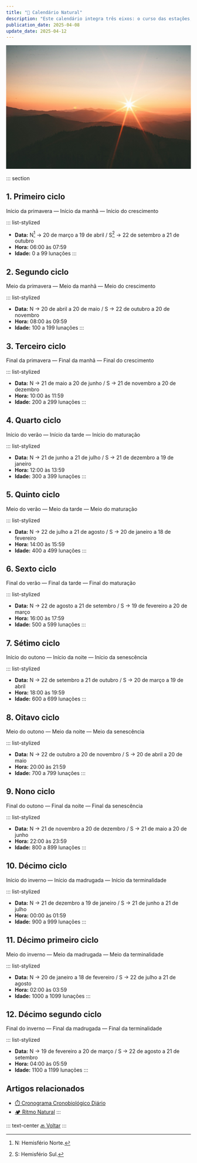 ```yaml
---
title: "🌄 Calendário Natural"
description: "Este calendário integra três eixos: o curso das estações, a variação do dia e a progressão da vida humana."
publication_date: 2025-04-08
update_date: 2025-04-12
---
```


![[Fonte: Ivana Cajina / Unsplash]](/assets/images/ivana-cajina-dQejX2ucPBs-unsplash.jpg "Imagem de capa")

::: section
## 1. Primeiro ciclo
<p class="text-small text-secondary">Início da primavera — Início da manhã — Início do crescimento</p>

::: list-stylized
* **Data:** N[^1] → 20 de março a 19 de abril / S[^2] → 22 de setembro a 21 de outubro
* **Hora:** 06:00 às 07:59
* **Idade:** 0 a 99 lunações
:::

[^1]: N: Hemisfério Norte.
[^2]: S: Hemisfério Sul.

## 2. Segundo ciclo
<p class="text-small text-secondary">Meio da primavera — Meio da manhã — Meio do crescimento</p>

::: list-stylized
* **Data:** N → 20 de abril a 20 de maio / S → 22 de outubro a 20 de novembro
* **Hora:** 08:00 às 09:59
* **Idade:** 100 a 199 lunações
:::

## 3. Terceiro ciclo
<p class="text-small text-secondary">Final da primavera — Final da manhã — Final do crescimento</p>

::: list-stylized
* **Data:** N → 21 de maio a 20 de junho / S → 21 de novembro a 20 de dezembro
* **Hora:** 10:00 às 11:59
* **Idade:** 200 a 299 lunações
:::

## 4. Quarto ciclo
<p class="text-small text-secondary">Início do verão — Início da tarde — Início do maturação</p>

::: list-stylized
* **Data:** N → 21 de junho a 21 de julho / S → 21 de dezembro a 19 de janeiro
* **Hora:** 12:00 às 13:59
* **Idade:** 300 a 399 lunações
:::

## 5. Quinto ciclo
<p class="text-small text-secondary">Meio do verão — Meio da tarde — Meio do maturação</p>

::: list-stylized
* **Data:** N → 22 de julho a 21 de agosto / S → 20 de janeiro a 18 de fevereiro
* **Hora:** 14:00 às 15:59
* **Idade:** 400 a 499 lunações
:::

## 6. Sexto ciclo
<p class="text-small text-secondary">Final do verão — Final da tarde — Final do maturação</p>

::: list-stylized
* **Data:** N → 22 de agosto a 21 de setembro / S → 19 de fevereiro a 20 de março
* **Hora:** 16:00 às 17:59
* **Idade:** 500 a 599 lunações
:::

## 7. Sétimo ciclo
<p class="text-small text-secondary">Início do outono — Início da noite — Início da senescência</p>

::: list-stylized
* **Data:** N → 22 de setembro a 21 de outubro / S → 20 de março a 19 de abril
* **Hora:** 18:00 às 19:59
* **Idade:** 600 a 699 lunações
:::

## 8. Oitavo ciclo
<p class="text-small text-secondary">Meio do outono — Meio da noite — Meio da senescência</p>

::: list-stylized
* **Data:** N → 22 de outubro a 20 de novembro / S → 20 de abril a 20 de maio
* **Hora:** 20:00 às 21:59
* **Idade:** 700 a 799 lunações
:::

## 9. Nono ciclo
<p class="text-small text-secondary">Final do outono — Final da noite — Final da senescência</p>

::: list-stylized
* **Data:** N → 21 de novembro a 20 de dezembro / S → 21 de maio a 20 de junho
* **Hora:** 22:00 às 23:59
* **Idade:** 800 a 899 lunações
:::

## 10. Décimo ciclo
<p class="text-small text-secondary">Início do inverno — Início da madrugada — Início da terminalidade</p>

::: list-stylized
* **Data:** N → 21 de dezembro a 19 de janeiro / S → 21 de junho a 21 de julho
* **Hora:** 00:00 às 01:59
* **Idade:** 900 a 999 lunações
:::

## 11. Décimo primeiro ciclo
<p class="text-small text-secondary">Meio do inverno — Meio da madrugada — Meio da terminalidade</p>

::: list-stylized
* **Data:** N → 20 de janeiro a 18 de fevereiro / S → 22 de julho a 21 de agosto
* **Hora:** 02:00 às 03:59
* **Idade:** 1000 a 1099 lunações
:::

## 12. Décimo segundo ciclo
<p class="text-small text-secondary">Final do inverno — Final da madrugada — Final da terminalidade</p>

::: list-stylized
* **Data:** N → 19 de fevereiro a 20 de março / S → 22 de agosto a 21 de setembro
* **Hora:** 04:00 às 05:59
* **Idade:** 1100 a 1199 lunações
:::

## Artigos relacionados
* [⏱️ Cronograma Cronobiológico Diário](/daily-chronobiological-schedule/)
* [🏕️ Ritmo Natural](/natural-rhythm/)
:::

::: text-center
[🔙 Voltar](/)
:::
